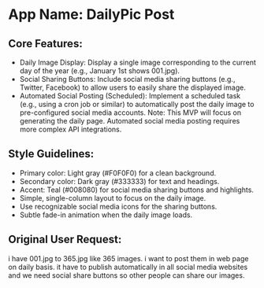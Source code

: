 # **App Name**: DailyPic Post

## Core Features:

- Daily Image Display: Display a single image corresponding to the current day of the year (e.g., January 1st shows 001.jpg).
- Social Sharing Buttons: Include social media sharing buttons (e.g., Twitter, Facebook) to allow users to easily share the displayed image.
- Automated Social Posting (Scheduled): Implement a scheduled task (e.g., using a cron job or similar) to automatically post the daily image to pre-configured social media accounts. Note:  This MVP will focus on generating the daily page.  Automated social media posting requires more complex API integrations.

## Style Guidelines:

- Primary color: Light gray (#F0F0F0) for a clean background.
- Secondary color: Dark gray (#333333) for text and headings.
- Accent: Teal (#008080) for social media sharing buttons and highlights.
- Simple, single-column layout to focus on the daily image.
- Use recognizable social media icons for the sharing buttons.
- Subtle fade-in animation when the daily image loads.

## Original User Request:
i have 001.jpg to 365.jpg like 365 images. i want to post them in web page on daily basis. it have to publish automatically in all social media websites and we need social share buttons so other people can share our images.
  